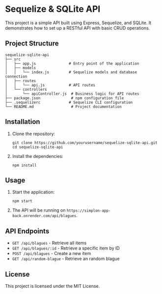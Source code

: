# Sequelize & SQLite API

This project is a simple API built using Express, Sequelize, and SQLite. It demonstrates how to set up a RESTful API with basic CRUD operations.

## Project Structure

```
sequelize-sqlite-api
├── src
│   ├── app.js               # Entry point of the application
│   ├── models
│   │   └── index.js         # Sequelize models and database connection
│   ├── routes
│   │   └── api.js           # API routes
│   └── controllers
│       └── apiController.js  # Business logic for API routes
├── package.json              # npm configuration file
├── .sequelizerc             # Sequelize CLI configuration
└── README.md                 # Project documentation
```

## Installation

1. Clone the repository:
   ```
   git clone https://github.com/yourusername/sequelize-sqlite-api.git
   cd sequelize-sqlite-api
   ```

2. Install the dependencies:
   ```
   npm install
   ```

## Usage

1. Start the application:
   ```
   npm start
   ```

2. The API will be running on `https://simplon-app-back.onrender.com/api/blagues`.

## API Endpoints

- `GET /api/blagues` - Retrieve all items
- `GET /api/blagues/:id` - Retrieve a specific item by ID
- `POST /api/blagues` - Create a new item
- `GET /api/random-blague` - Retrieve an random blague


## License

This project is licensed under the MIT License.
